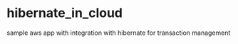 hibernate_in_cloud
==================

sample aws app with integration with hibernate for transaction management